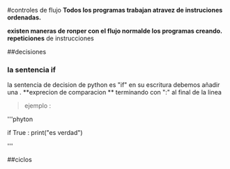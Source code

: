 #controles de flujo 
**Todos los programas trabajan atravez de instruciones ordenadas.**

**existen maneras de ronper con el flujo normalde los programas creando.**
**repeticiones** de instrucciones

##decisiones 
### la sentencia if 
la sentencia de decision de python es "if" en su escritura debemos añadir una .
**exprecion de comparacion **
terminando con ":" al final de la linea 
>ejemplo :

'''phyton


if True :
print("es verdad")
 
 '''


 ##ciclos